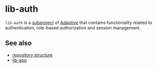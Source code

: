 # lib-auth

`lib-auth` is a [subproject](def://) of [Adaptive](def://) that contains functionality related to authentication,
role-based authorization and session management.

## See also

- [repository structure](guide://)
- [lib-app](def://)